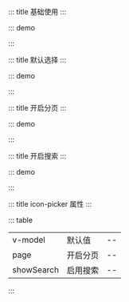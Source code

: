 ::: title 基础使用
:::

::: demo

<template>
  <lay-icon-picker type="layui-icon-face-smile"></lay-icon-picker>
</template>

<script>
import { ref } from 'vue'

export default {
  setup() {

    const icon = ref("layui-icon-home")

    return {
    }
  }
}
</script>

:::

::: title 默认选择
:::

::: demo

<template>
  <lay-icon-picker v-model="icon" type="layui-icon-face-smile"></lay-icon-picker>
</template>

<script>
import { ref } from 'vue'

export default {
  setup() {

    const icon = ref("layui-icon-home")

    return {
    }
  }
}
</script>

:::

::: title 开启分页
:::

::: demo

<template>
  <lay-icon-picker v-model="icon" type="layui-icon-face-smile" page></lay-icon-picker>
</template>

<script>
import { ref } from 'vue'

export default {
  setup() {

    const icon = ref("layui-icon-home")

    return {
    }
  }
}
</script>

:::

::: title 开启搜索
:::

::: demo

<template>
  <lay-icon-picker v-model="icon" type="layui-icon-face-smile" page showSearch></lay-icon-picker>
</template>

<script>
import { ref } from 'vue'

export default {
  setup() {

    const icon = ref("layui-icon-home")

    return {
    }
  }
}
</script>

:::

::: title icon-picker 属性
:::

::: table

|            |          |     |
| ---------- | -------- | --- |
| v-model    | 默认值   | --  |
| page       | 开启分页 | --  |
| showSearch | 启用搜索 | --  |

:::
